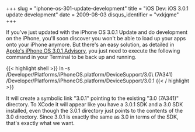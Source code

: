 +++
slug = "iphone-os-301-update-development"
title = "iOS Dev: iOS 3.0.1 update development"
date = 2009-08-03
disqus_identifier = "vxkjqme"
+++

If you've just updated with the iPhone OS 3.0.1 Update and do development on the iPhone, you'll soon discover you won't be able to load up your apps onto your iPhone anymore. But there's an easy solution, as detailed in [Apple's iPhone OS 3.0.1 Advisory](https://developer.apple.com/iphone/download.action?path=/iphone/iphone_sdk_3.0__final/iphone_os_3.0.1_advisory.pdf), you just need to execute the following command in your Terminal to be back up and running.

{{< highlight shell >}}
ln -s /Developer/Platforms/iPhoneOS.platform/DeviceSupport/3.0\ \(7A341\) /Developer/Platforms/iPhoneOS.platform/DeviceSupport/3.0.1
{{< / highlight >}}

It will create a symbolic link "3.0.1" pointing to the existing "3.0 (7A341)" directory. To XCode it will appear like you have a 3.0.1 SDK and a 3.0 SDK installed, even though the 3.0.1 directory just points to the contents of the 3.0 directory. Since 3.0.1 is exactly the same as 3.0 in terms of the SDK, that's exactly what we want.

